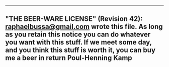 ----------------------------------------------------------------------------
"THE BEER-WARE LICENSE" (Revision 42):
<raphaelbussa@gmail.com> wrote this file. As long as you retain this notice you
can do whatever you want with this stuff. If we meet some day, and you think
this stuff is worth it, you can buy me a beer in return Poul-Henning Kamp
----------------------------------------------------------------------------
